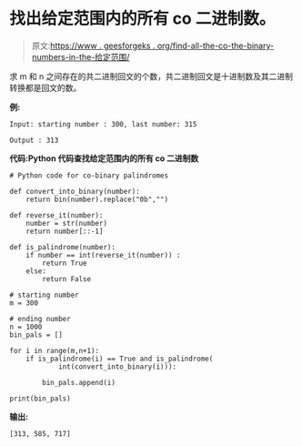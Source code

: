 # 找出给定范围内的所有 co 二进制数。

> 原文:[https://www . geesforgeks . org/find-all-the-co-the-binary-numbers-in-the-给定范围/](https://www.geeksforgeeks.org/find-all-the-co-binary-numbers-in-the-given-range/)

求 m 和 n 之间存在的共二进制回文的个数，共二进制回文是十进制数及其二进制转换都是回文的数。

**例:**

```
Input: starting number : 300, last number: 315

Output : 313

```

**代码:Python 代码查找给定范围内的所有 co 二进制数**

```
# Python code for co-binary palindromes

def convert_into_binary(number):
    return bin(number).replace("0b","")

def reverse_it(number):
    number = str(number)
    return number[::-1]

def is_palindrome(number):
    if number == int(reverse_it(number)) :
        return True
    else:
        return False

# starting number
m = 300

# ending number
n = 1000
bin_pals = []

for i in range(m,n+1):
    if is_palindrome(i) == True and is_palindrome(
            int(convert_into_binary(i))):

        bin_pals.append(i)

print(bin_pals)
```

**输出:**

```
[313, 585, 717]

```